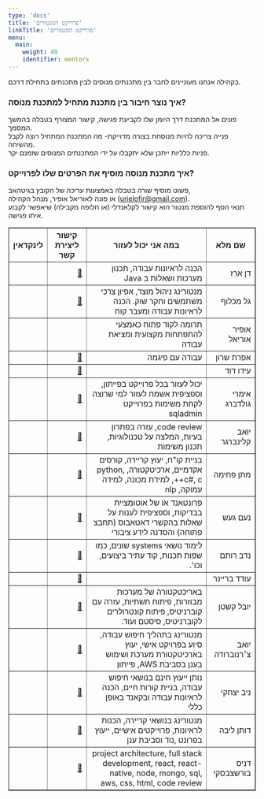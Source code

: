 ```yaml
---
type: 'docs'
title: 'פרוייקט המנטורים'
linkTitle: 'פרוייקט המנטורים'
menu:
  main:
    weight: 49
    identifier: mentors
---
```


בקהילה אנחנו מעוניינים לחבר בין מתכנתים מנוסים לבין מתכנתים בתחילת דרכם.

### איך נוצר חיבור בין מתכנת מתחיל למתכנת מנוסה?

פונים אל המתכנת דרך היומן שלו לקביעת פגישה, קישור המצורף בטבלה בהמשך המסמך.  
פנייה צריכה להיות מנוסחת בצורה מדוייקת- מה המתכנת המתחיל רוצה לקבל מהשיחה.  
פניות כלליות ייתכן שלא יתקבלו על ידי המתכנתים המנוסים שזמנם יקר.

### איך מתכנת מנוסה מוסיף את הפרטים שלו לפרוייקט?

פשוט מוסיף שורה בטבלה באמצעות עריכה של הקובץ בגיטהאב,  
או פונה לאוריאל אופיר, מנהל הקהילה (urielofir@gmail.com).  
תנאי הסף להוספת מנטור הוא קישור לקלאנדלי (או חלופה מקבילה) שיאפשר לקבוע איתו
פגישה.

<table border="1" dir="rtl">
  <thead>
    <tr>
      <th>שם מלא</th>
      <th>במה אני יכול לעזור</th>
      <th>קישור ליצירת קשר</th>
      <th>לינקדאין</th>
    </tr>
  </thead>
  <tbody>
    <tr><td>דן ארז</td><td>הכנה לראיונות עבודה, תכנון מערכות ושאלות ב Java</td><td><a href="https://calendly.com/dan-erez/30min" target="_blank">📅</a></td><td><a href="https://www.linkedin.com/in/dan-erez-8971891/" target="_blank"><i class="fa-brands fa-linkedin"></i></a></td></tr>
    <tr><td>גל מכלוף</td><td>מנטורינג ניהול מוצר, אפיון צרכי משתמשים וחקר שוק. הכנה לראיונות עבודה ומעבר קוח</td><td><a href="https://calendar.app.google/7hWHHiU1L79NdvQR6" target="_blank">📅</a></td><td><a href="http://www.linkedin.com/in/galmachluf" target="_blank"><i class="fa-brands fa-linkedin"></i></a></td></tr>
    <tr><td>אופיר אוריאל</td><td>תרומה לקוד פתוח כאמצעי להתפתחות מקצועית ומציאת עבודה</td><td><a href="https://wa.me/972506660620?text=%D7%94%D7%99%D7%99%20%D7%90%D7%95%D7%A8%D7%99%D7%90%D7%9C%2C%20%D7%A8%D7%90%D7%99%D7%AA%D7%99%20%D7%A9%D7%90%D7%AA%D7%94%20%D7%9E%D7%A0%D7%98%D7%95%D7%A8%20%D7%91%D7%A7%D7%94%D7%99%D7%9C%D7%AA%20%D7%9E%D7%A2%D7%A7%D7%A3%2C%20%D7%90%D7%A9%D7%9E%D7%97%20%D7%9C%D7%94%D7%99%D7%95%D7%AA%20%D7%91%D7%A7%D7%A9%D7%A8" target="_blank"><i class="fa-brands fa-whatsapp"></i></a></td><td><a href="https://www.linkedin.com/in/uriel-ofir/" target="_blank"><i class="fa-brands fa-linkedin"></i></a></td></tr>
    <tr><td>אפרת שרון</td><td>עבודה עם פיגמה</td><td><a href="https://calendly.com/efratsharon" target="_blank">📅</a></td><td><a href="https://www.linkedin.com/in/efratsharon/" target="_blank"><i class="fa-brands fa-linkedin"></i></a></td></tr>
    <tr><td>עידו דוד</td><td></td><td><a href="https://calendly.com/idonkl100/30min" target="_blank">📅</a></td><td><a href="https://www.linkedin.com/in/ido-david-46b59119a" target="_blank"><i class="fa-brands fa-linkedin"></i></a></td></tr>
    <tr><td>אימרי גולדברג</td><td>יכול לעזור בכל פרוייקט בפייתון, וספציפית אשמח לעזור למי שרוצה לקחת משימות בפרוייקט sqladmin</td><td><a href="https://calendly.com/imrigoldberg/maakaf-30min" target="_blank">📅</a></td><td><a href="https://www.linkedin.com/in/imrigoldberg/" target="_blank"><i class="fa-brands fa-linkedin"></i></a></td></tr>
    <tr><td>יואב קלינברגר</td><td>code review, עזרה בפתרון בעיות, המלצה על טכנולוגיות, תכנון משימות</td><td><a href="https://calendly.com/haarcuba/30min" target="_blank">📅</a></td><td><a href="https://www.linkedin.com/in/yoavkl/" target="_blank"><i class="fa-brands fa-linkedin"></i></a></td></tr>
    <tr><td>מתן פחימה</td><td>בניית קו"ח, יעוץ קריירה, קורסים אקדמיים, ארכיטקטורה, python, c#, c++, למידת מכונה, למידה עמוקה, nlp</td><td><a href="https://calendly.com/matann/15-minutes-meeting" target="_blank">📅</a></td><td><a href="https://www.linkedin.com/in/matan-fchima/" target="_blank"><i class="fa-brands fa-linkedin"></i></a></td></tr>
    <tr><td>נעם געש</td><td>פרונטאנד או של אוטומציית בבדיקות, וספציפית לענות על שאלות בהקשרי דאטאבוס (תחבצ פתוחה) והסדנה לידע ציבורי</td><td><a href="https://calendly.com/noam-gaash-applitools/30min" target="_blank">📅</a></td><td><a href="https://www.linkedin.com/in/noam-gaash/" target="_blank"><i class="fa-brands fa-linkedin"></i></a></td></tr>
    <tr><td>נדב רותם</td><td>לימוד נושאי systems שונים, כמו שפות תכנות, קוד עתיר ביצועים, וכו'.</td><td><a href="https://calendly.com/nadavrot/30min" target="_blank">📅</a></td><td><a href="https://www.linkedin.com/in/nadavrotem/" target="_blank"><i class="fa-brands fa-linkedin"></i></a></td></tr>
    <tr><td>עודד בריינר</td><td></td><td><a href="https://cal.com/breiner" target="_blank">📅</a></td><td><a href="https://www.linkedin.com/in/odedhb/" target="_blank"><i class="fa-brands fa-linkedin"></i></a></td></tr>
    <tr><td>יובל קשטן</td><td>באריכטקטורה של מערכות מבוזרות, פיתוח תשתיות, עזרה עם קוברניטיס, פיתוח קונטרולרים לקוברניטיס, סיסטם ועוד. </td><td><a href="https://calendly.com/yuvalkashtan" target="_blank">📅</a></td><td><a href="https://www.linkedin.com/in/yuvalkashtan/" target="_blank"><i class="fa-brands fa-linkedin"></i></a></td></tr>
    <tr><td>יואב צ׳רנוברודה</td><td>מנטורינג בתהליך חיפוש עבודה, סיוע בפרויקט אישי, יעוץ בארכיטקטורת מערכת ושימוש בענן בסביבת AWS, פייתון</td><td><a href="https://wa.me/972545610833?text=Hi,%20I%20would%20like%20us%20to%20meet%20for%20mentoring%20by%20Ma'akaf%20community" target="_blank">📅</a></td><td><a href="https://www.linkedin.com/in/yoav-chernobroda-1b6854/" target="_blank"><i class="fa-brands fa-linkedin"></i></a></td></tr>
    <tr><td>ניב יצחקי</td><td>נותן ייעוץ חינם בנושאי חיפוש עבודה, בניית קורות חיים, הכנה לראיונות עבודה ובקאנד באופן כללי</td><td><a href="https://calendly.com/niv-itzhaky/1on1" target="_blank">📅</a></td><td><a href="https://www.linkedin.com/in/nivitzhaky/" target="_blank"><i class="fa-brands fa-linkedin"></i></a></td></tr>
    <tr><td>דותן ליבה</td><td>מנטורינג בנושאי קריירה, הכנות לראיונות, פרוייקטים אישיים, ייעוץ בפרונט ,נוד וסביבת ענן</td><td><a href="https://calendly.com/dotanliba/mentoring" target="_blank">📅</a></td><td><a href="https://www.linkedin.com/in/dotan-liba" target="_blank"><i class="fa-brands fa-linkedin"></i></a></td></tr>
    <tr><td>דניס בורשצבסקי</td><td>project architecture, full stack development, react, react-native, node, mongo, sql, aws, css, html, code review</td><td><a href="https://calendly.com/dennisborsh/30min" target="_blank">📅</a></td><td><a href="https://www.linkedin.com/in/dennis-borshchevski-64000113/" target="_blank"><i class="fa-brands fa-linkedin"></i></a></td></tr>
  </tbody>
</table>



